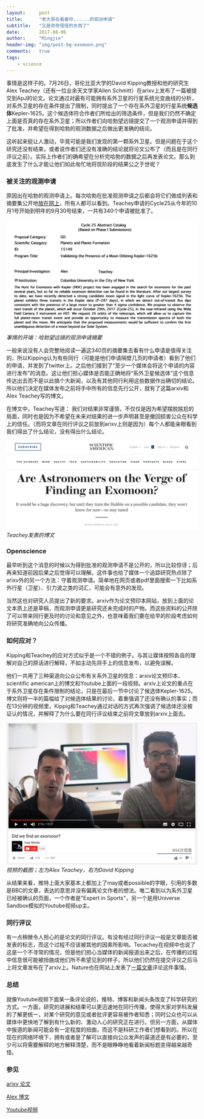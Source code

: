```yaml
---
layout:     post
title:      "老大哥在看着你......的观测申请"
subtitle:   "又是奇奇怪怪的东西了"
date:       2017-08-06
author:     "Mingjie"
header-img: "img/post-bg-exomoon.png"
comments:   true
tags:
    - science
---
```


事情是这样子的。7月26日，哥伦比亚大学的David Kipping教授和他的研究生Alex Teachey（还有一位业余天文学家Allen Schmitt）在arixv上发布了一篇被提交到ApJ的论文。论文通过对最有可能拥有系外卫星的行星系统光变曲线的分析，对系外卫星的存在条件提出了限制，同时提出了一个存在系外卫星的行星系统**候选体**Kepler-1625。这个候选体符合作者们所给出的筛选条件，但是我们仍然不确定上面是否真的存在系外卫星；所以作者们向哈勃望远镜提交了一个观测申请并得到了批准，并希望在得到哈勃的观测数据之后做出更准确的结论。

这听起来挺让人激动，毕竟可能是我们发现的第一颗系外卫星。但是问题在于这个研究还没有结束，或者说作者们还没有准确的结论就将论文公布了（而且是在同行评议之前）。实际上作者们的确希望在分析完哈勃的数据之后再发表论文。那么到底发生了什么才能让他们如此匆忙地将现阶段的结果公之于世呢？

### 被关注的观测申请

原因出在哈勃的观测申请上。每次哈勃在批准观测申请之后都会将它们做成列表和摘要集公开地[放在网上](http://www.stsci.edu/hst/proposing/)，所有人都可以看到。Teachey申请的Cycle25从今年的10月1号开始到明年的9月30号结束，一共有340个申请被批准了。

![](/img/in-post/post-exomoon/1-proposal.png)
*事情的开端：哈勃望远镜的观测申请摘要*

一般来说没有人会完整地阅读一遍这340页的摘要集去看有什么申请是值得关注的，所以Kipping认为有些同行（可能是他们申请隔壁几页的申请者）看到了他们的申请，并发到了twitter上。之后他们接到了“至少一个媒体会将这个申请的内容进行发布”的消息。这让他们担心媒体是否能正确地将“系外卫星候选体”这个信息传达出去而不是以此搞个大新闻，以及有其他同行利用这些数据作出确切的结论。所以他们决定在媒体发布之前将手中所有的信息先行公开，就有了这篇arxiv和Alex Teachey写的博文。

在博文中，Teachey写道：
我们对结果非常谨慎，不仅仅是因为希望摆脱尴尬的局面，同时也是因为不希望在未来对结果的进一步声明甚至是撤回损害公众在科学上的信任。（而将文章在同行评议之前放到arixv上则是因为）每个人都能亲眼看到我们得出了什么结论，没有得出什么结论。

![](/img/in-post/post-exomoon/2-blog.png)
*Teachey发表的博文*

### Openscience

最早听到这个消息的时候以为得到批准的观测申请不是公开的，所以比较惊讶；后再来知道前因后果之后觉得可以理解。这件事也给了媒体一个追踪研究热点除了arixv外的另一个方法：守着观测申请。简单地在网页或者pdf里面搜索一下比如系外行星（卫星）、引力波之类的词汇，可能会有意外的发现。

当然这也对研究人员提出了新的要求。arxiv作为论文预印本网站，放到上面的论文本质上还是草稿，而观测申请更是研究还未完成时的产物。而这些资料的公开除了可以带来同行更及时的讨论和意见之外，也意味着我们要在给早的阶段考虑如何将研究准确地向公众传播。

### 如何应对？

Kipping和Teachey的应对方式似乎是一个不错的例子。与其让媒体按照各自的理解对自己的原话进行解释，不如主动先将手上的信息发布，以避免误解。

他们一共用了三种渠道向公众公布有关系外卫星的信息：arxiv论文预印本、scientific american上的博文和Youtube上面的一段视频。arxiv上论文的重点在于系外卫星存在条件限制的结论，只是在最后一节中讨论了候选体Kepler-1625。博文则将一半的篇幅给了对候选体结果的讨论，着重强调了还没有确认的事实；而在13分钟的视频里，Kippig和Teachey通过对话的方式再次强调了候选体还没被证认的情况，并解释了为什么要在同行评议结束之前将文章放到arxiv上面去。

![](/img/in-post/post-exomoon/3-video.png)
*视频的截图；左为Alex Teachey，右为David Kipping*

从结果来看，推特上面大家基本上都加上了may或者possible的字眼，引用的多数是BBC的文章，表达的意思并没有偏离论文作者的想法。唯二看到以为系外卫星已经被确认的页面，一个作者是"Expert in Sports"，另一个是用Universe Sandbox模拟的Youtube视频up主。

### 同行评议

有一点稍微令人担心的是论文的同行评议。有没有经过同行评议一般是文章能否被发表的标志，而这个过程不应该被其他的因素所影响。Tecachey在视频中也说了这是一个不寻常的情况，但是他们担心当媒体的新闻报道出来之后，在传播的过程中信息很可能被扭曲成他们所不希望见到的样子。所以他们仍然在提交评议之后马上将文章发布在了arxiv上。Nature也在网站上发表了[一篇文章](http://www.nature.com/news/why-astronomers-reluctantly-announced-a-possible-exomoon-discovery-1.22377)评论这件事情。

### 总结

就像Youtube视频下面某一条评论说的，推特、博客和新闻头条改变了科学研究的方式。一方面，研究的进展和结果可以更迅速地在同行传播，使得大家对学科发展的了解更统一，对某个研究的意见或者批评更容易被作者知悉；同时公众也可以从媒体中更快地了解到有什么新的、激动人心的研究正在进行。但另一方面，从媒体中报道的新闻可能会有一定程度的扭曲，而这不是科研工作者们想看到的。所以在现在的网络环境下，拥有或者是了解可以直接向公众发声的渠道还是有必要的，至少可以将需要解释的地方解释清楚，而不是眼睁睁地看着新闻标题变得越来越奇怪。

### 参见

[arixv 论文](https://arxiv.org/abs/1707.08563)

[Alex 博文](https://blogs.scientificamerican.com/observations/are-astronomers-on-the-verge-of-finding-an-exomoon/)

[Youtube视频](https://www.youtube.com/watch?v=8V9QHn5oHMs)
